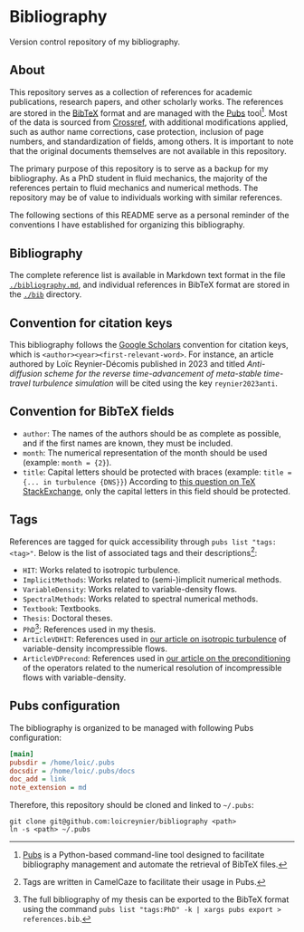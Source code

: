 # Bibliography

Version control repository of my bibliography.

## About

This repository serves as a collection of references for
academic publications,
research papers,
and other scholarly works.
The references are stored in the [BibTeX] format
and are managed with the [Pubs] tool[^1].
Most of the data is sourced from [Crossref],
with additional modifications applied,
such as author name corrections,
case protection,
inclusion of page numbers,
and standardization of fields,
among others.
It is important to note that the original documents themselves
are not available in this repository.

The primary purpose of this repository is to serve as
a backup for my bibliography.
As a PhD student in fluid mechanics,
the majority of the references pertain to fluid mechanics
and numerical methods.
The repository may be of value to individuals
working with similar references.

The following sections of this README serve
as a personal reminder of
the conventions I have established for organizing this bibliography.

[^1]:
    [Pubs] is a Python-based command-line tool
    designed to facilitate bibliography management
    and automate the retrieval of BibTeX files.

[bibtex]: https://www.bibtex.com/g/bibtex-format
[crossref]: https://www.crossref.org
[pubs]: https://github.com/pubs/pubs

## Bibliography

The complete reference list is available in Markdown text format
in the file [`./bibliography.md`](./bibliography.md),
and individual references in BibTeX format
are stored in the [`./bib`](./bib/) directory.

## Convention for citation keys

This bibliography follows the [Google Scholars] convention for citation keys,
which is `<author><year><first-relevant-word>`.
For instance,
an article authored by Loïc Reynier-Décomis
published in 2023
and titled
_Anti-diffusion scheme for the reverse time-advancement
of meta-stable time-travel turbulence simulation_
will be cited using the key `reynier2023anti`.

[google scholars]: https://scholar.google.com

## Convention for BibTeX fields

- `author`: The names of the authors should be as complete as possible,
  and if the first names are known, they must be included.
- `month`: The numerical representation of the month should be used
  (example: `month = {2}`).
- `title`: Capital letters should be protected with braces
  (example: `title = {... in turbulence {DNS}}`)
  According to [this question on TeX StackExchange][capitalProtection],
  only the capital letters in this field should be protected.

[capitalProtection]: https://tex.stackexchange.com/questions/10772

## Tags

References are tagged for quick accessibility through `pubs list "tags:<tag>"`.
Below is the list of associated tags and their descriptions[^2]:

- `HIT`: Works related to isotropic turbulence.
- `ImplicitMethods`: Works related to (semi-)implicit numerical methods.
- `VariableDensity`: Works related to variable-density flows.
- `SpectralMethods`: Works related to spectral numerical methods.
- `Textbook`: Textbooks.
- `Thesis`: Doctoral theses.
- `PhD`[^3]: References used in my thesis.
- `ArticleVDHIT`: References used in
  [our article on isotropic turbulence][articleVDHIT]
  of variable-density incompressible flows.
- `ArticleVDPrecond`: References used in
  [our article on the preconditioning][articleVDPrecond]
  of the operators related to the numerical resolution of incompressible flows
  with variable-density.

[^2]: Tags are written in CamelCaze to facilitate their usage in Pubs.
[^3]:
    The full bibliography of my thesis can be exported to the BibTeX format
    using the command
    `pubs list "tags:PhD" -k | xargs pubs export > references.bib`.

[articleVDHIT]: ./bib/reynier2023isotropic.bib
[articleVDPrecond]: ./bib/reynier2023preconditioning.bib

## Pubs configuration

The bibliography is organized
to be managed with following Pubs configuration:

```ini
[main]
pubsdir = /home/loic/.pubs
docsdir = /home/loic/.pubs/docs
doc_add = link
note_extension = md
```

Therefore,
this repository should be cloned and linked to `~/.pubs`:

```shell
git clone git@github.com:loicreynier/bibliography <path>
ln -s <path> ~/.pubs
```
